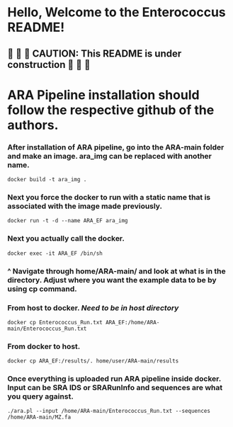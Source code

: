# Hello, Welcome to the Enterococcus README!
## 🚧 🚧 🚧 CAUTION: This README is under construction 🚧 🚧 🚧
# ARA Pipeline installation should follow the respective github of the authors. 

### After installation of ARA pipeline, go into the ARA-main folder and make an image. ara_img can be replaced with another name.  

```docker build -t ara_img . ```

### Next you force the docker to run with a static name that is associated with the image made previously. 

```docker run -t -d --name ARA_EF ara_img```

### Next you actually call the docker. 
```docker exec -it ARA_EF /bin/sh```

### ^ Navigate through home/ARA-main/ and look at what is in the directory. Adjust where you want the example data to be by using cp command. 

### From host to docker. *Need to be in host directory* 
```docker cp Enterococcus_Run.txt ARA_EF:/home/ARA-main/Enterococcus_Run.txt```

### From docker to host.
```docker cp ARA_EF:/results/. home/user/ARA-main/results```

### Once everything is uploaded run ARA pipeline inside docker. Input can be SRA IDS or SRARunInfo and sequences are what you query against. 
```./ara.pl --input /home/ARA-main/Enterococcus_Run.txt --sequences /home/ARA-main/MZ.fa```
